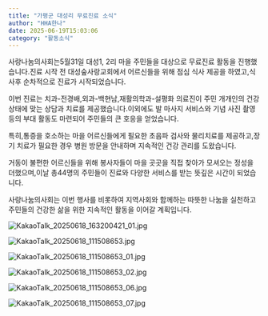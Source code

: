 ```yaml
---
title: "가평군 대성리 무료진료 소식"
author: "HHA한나"
date: 2025-06-19T15:03:06
category: "활동소식"
---
```


사랑나눔의사회는5월31일 대성1, 2리 마을 주민들을 대상으로 무료진료 활동을 진행했습니다.진료 시작 전 대성숲사랑교회에서 어르신들을 위해 점심 식사 제공을 하였고,식사후 순차적으로 진료가 시작되었습니다.

이번 진료는 치과-전경배,외과-백현남,재활의학과-설평화 의료진이 주민 개개인의 건강 상태에 맞는 상담과 치료를 제공했습니다.이외에도 발 마사지 서비스와 기념 사진 촬영 등의 부대 활동도 마련되어 주민들의 큰 호응을 얻었습니다.

특히,통증을 호소하는 마을 어르신들에게 필요한 초음파 검사와 물리치료를 제공하고,장기 치료가 필요한 경우 병원 방문을 안내하며 지속적인 건강 관리를 도왔습니다.

거동이 불편한 어르신들을 위해 봉사자들이 마을 곳곳을 직접 찾아가 모셔오는 정성을 더했으며,이날 총44명의 주민들이 진료와 다양한 서비스를 받는 뜻깊은 시간이 되었습니다.

사랑나눔의사회는 이번 행사를 비롯하여 지역사회와 함께하는 따뜻한 나눔을 실천하고 주민들의 건강한 삶을 위한 지속적인 활동을 이어갈 계획입니다.

![KakaoTalk_20250618_163200421_01.jpg](/files/attach/images/2318/342/035/f14e9776991fa1b9b89d01a51b28b659.jpg)

![KakaoTalk_20250618_111508653.jpg](/files/attach/images/2318/342/035/b70edd8c8a790314a1c88c611852b789.jpg)

![KakaoTalk_20250618_111508653_01.jpg](/files/attach/images/2318/342/035/8ef39b92152e079004bf8d6a6625bb14.jpg)

![KakaoTalk_20250618_111508653_02.jpg](/files/attach/images/2318/342/035/da3ffb29dee3c36ca165a114ea30e8b7.jpg)

![KakaoTalk_20250618_111508653_06.jpg](/files/attach/images/2318/342/035/fdee6c39f0413eb732c4284f840c52e9.jpg)

![KakaoTalk_20250618_111508653_07.jpg](/files/attach/images/2318/342/035/2ffe57890597441f659dc276c282730c.jpg)
